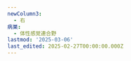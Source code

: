 ```yaml
---
newColumn3:
  - 右
病巣:
  - 体性感覚連合野
lastmod: '2025-03-06'
last_edited: 2025-02-27T00:00:00.000Z
---
```



